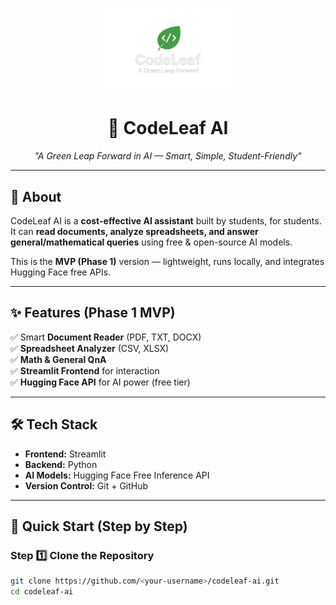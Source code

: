 <p align="center">
  <img src="assets/logo/CodeLeaf.png" alt="CodeLeaf AI Logo" width="200"/>
</p>

<h1 align="center">🌿 CodeLeaf AI</h1>
<p align="center"><i>"A Green Leap Forward in AI — Smart, Simple, Student-Friendly"</i></p>

---

## 📌 About
CodeLeaf AI is a **cost-effective AI assistant** built by students, for students.  
It can **read documents, analyze spreadsheets, and answer general/mathematical queries** using free & open-source AI models.  

This is the **MVP (Phase 1)** version — lightweight, runs locally, and integrates Hugging Face free APIs.  

---

## ✨ Features (Phase 1 MVP)
✅ Smart **Document Reader** (PDF, TXT, DOCX)  
✅ **Spreadsheet Analyzer** (CSV, XLSX)  
✅ **Math & General QnA**  
✅ **Streamlit Frontend** for interaction  
✅ **Hugging Face API** for AI power (free tier)  

---

## 🛠️ Tech Stack
- **Frontend:** Streamlit  
- **Backend:** Python  
- **AI Models:** Hugging Face Free Inference API  
- **Version Control:** Git + GitHub  

---

## 🚀 Quick Start (Step by Step)

### Step 1️⃣ Clone the Repository
```bash
git clone https://github.com/<your-username>/codeleaf-ai.git
cd codeleaf-ai
